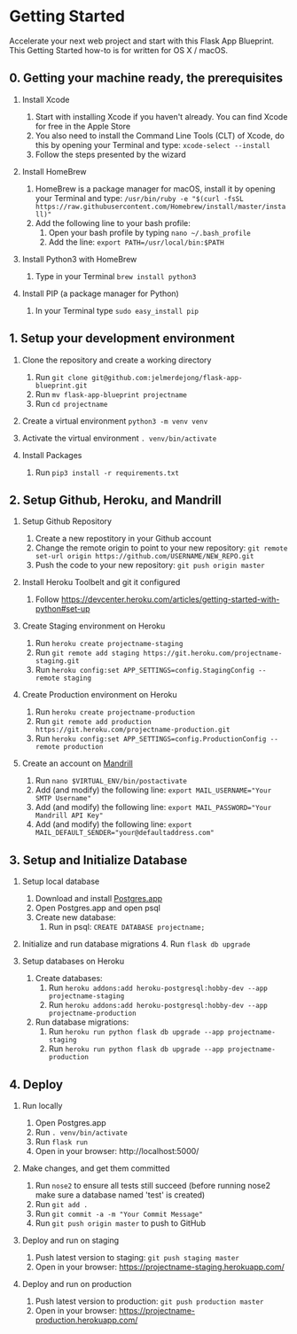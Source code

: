 # Getting Started
Accelerate your next web project and start with this Flask App Blueprint. This Getting Started how-to is for written for OS X / macOS.

## 0. Getting your machine ready, the prerequisites
1. Install Xcode
    1. Start with installing Xcode if you haven't already. You can find Xcode for free in the Apple Store
    2. You also need to install the Command Line Tools (CLT) of Xcode, do this by opening your Terminal and type: `xcode-select --install`
    3. Follow the steps presented by the wizard

2. Install HomeBrew
    1. HomeBrew is a package manager for macOS, install it by opening your Terminal and type: `/usr/bin/ruby -e "$(curl -fsSL https://raw.githubusercontent.com/Homebrew/install/master/install)"`
    2. Add the following line to your bash profile:
        1. Open your bash profile by typing `nano ~/.bash_profile`
        2. Add the line: `export PATH=/usr/local/bin:$PATH`

3. Install Python3 with HomeBrew
    1. Type in your Terminal `brew install python3`

4. Install PIP (a package manager for Python)
    1. In your Terminal type `sudo easy_install pip`


## 1. Setup your development environment
1. Clone the repository and create a working directory
    1. Run `git clone git@github.com:jelmerdejong/flask-app-blueprint.git`
    2. Run `mv flask-app-blueprint projectname`
    2. Run `cd projectname`

2. Create a virtual environment `python3 -m venv venv`

3. Activate the virtual environment `. venv/bin/activate`

6. Install Packages
    1. Run `pip3 install -r requirements.txt`

## 2. Setup Github, Heroku, and Mandrill
1. Setup Github Repository
    1. Create a new repostitory in your Github account
    2. Change the remote origin to point to your new repository: `git remote set-url origin https://github.com/USERNAME/NEW_REPO.git`
    3. Push the code to your new repository: `git push origin master`

2. Install Heroku Toolbelt and git it configured
    1. Follow https://devcenter.heroku.com/articles/getting-started-with-python#set-up

3. Create Staging environment on Heroku
    1. Run `heroku create projectname-staging`
    2. Run `git remote add staging https://git.heroku.com/projectname-staging.git`
    3. Run `heroku config:set APP_SETTINGS=config.StagingConfig --remote staging`

4. Create Production environment on Heroku
    1. Run `heroku create projectname-production`
    2. Run `git remote add production https://git.heroku.com/projectname-production.git`
    3. Run `heroku config:set APP_SETTINGS=config.ProductionConfig --remote production`

5. Create an account on [Mandrill](https://www.mandrill.com/)
    1. Run `nano $VIRTUAL_ENV/bin/postactivate`
    2. Add (and modify) the following line: `export MAIL_USERNAME="Your SMTP Username"`
    2. Add (and modify) the following line: `export MAIL_PASSWORD="Your Mandrill API Key"`
    2. Add (and modify) the following line: `export MAIL_DEFAULT_SENDER="your@defaultaddress.com"`

## 3. Setup and Initialize Database
1. Setup local database
    1. Download and install [Postgres.app](http://postgresapp.com/)
    2. Open Postgres.app and open psql
    3. Create new database:
        1. Run in psql: `CREATE DATABASE projectname;`

2. Initialize and run database migrations
    4. Run `flask db upgrade`

3. Setup databases on Heroku
    1. Create databases:
        1. Run `heroku addons:add heroku-postgresql:hobby-dev --app projectname-staging`
        2. Run `heroku addons:add heroku-postgresql:hobby-dev --app projectname-production`
    2. Run database migrations:
        1. Run `heroku run python flask db upgrade --app projectname-staging`
        2. Run `heroku run python flask db upgrade --app projectname-production`

## 4. Deploy
1. Run locally
    1. Open Postgres.app
    2. Run `. venv/bin/activate`
    3. Run `flask run`
    4. Open in your browser: http://localhost:5000/

2. Make changes, and get them committed
    1. Run `nose2` to ensure all tests still succeed (before running nose2 make sure a database named 'test' is created)
    2. Run `git add .`
    3. Run `git commit -a -m "Your Commit Message"`
    4. Run `git push origin master` to push to GitHub

3. Deploy and run on staging
    1. Push latest version to staging: `git push staging master`
    2. Open in your browser: https://projectname-staging.herokuapp.com/

4. Deploy and run on production
    1. Push latest version to production: `git push production master`
    2. Open in your browser: https://projectname-production.herokuapp.com/
